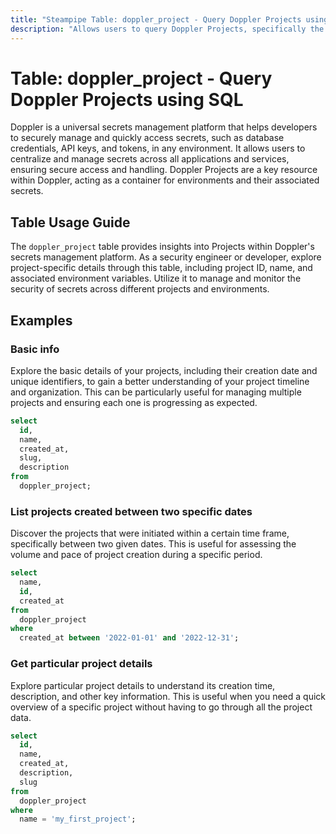 ```yaml
---
title: "Steampipe Table: doppler_project - Query Doppler Projects using SQL"
description: "Allows users to query Doppler Projects, specifically the project ID, name, and associated environment variables."
---
```


# Table: doppler_project - Query Doppler Projects using SQL

Doppler is a universal secrets management platform that helps developers to securely manage and quickly access secrets, such as database credentials, API keys, and tokens, in any environment. It allows users to centralize and manage secrets across all applications and services, ensuring secure access and handling. Doppler Projects are a key resource within Doppler, acting as a container for environments and their associated secrets.

## Table Usage Guide

The `doppler_project` table provides insights into Projects within Doppler's secrets management platform. As a security engineer or developer, explore project-specific details through this table, including project ID, name, and associated environment variables. Utilize it to manage and monitor the security of secrets across different projects and environments.

## Examples

### Basic info
Explore the basic details of your projects, including their creation date and unique identifiers, to gain a better understanding of your project timeline and organization. This can be particularly useful for managing multiple projects and ensuring each one is progressing as expected.

```sql
select
  id,
  name,
  created_at,
  slug,
  description
from
  doppler_project;
```

### List projects created between two specific dates
Discover the projects that were initiated within a certain time frame, specifically between two given dates. This is useful for assessing the volume and pace of project creation during a specific period.

```sql
select
  name,
  id,
  created_at
from
  doppler_project
where
  created_at between '2022-01-01' and '2022-12-31';
```

### Get particular project details
Explore particular project details to understand its creation time, description, and other key information. This is useful when you need a quick overview of a specific project without having to go through all the project data.

```sql
select
  id,
  name,
  created_at,
  description,
  slug
from
  doppler_project
where
  name = 'my_first_project';
```